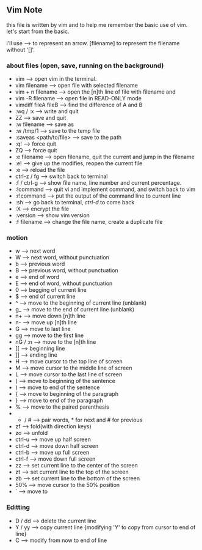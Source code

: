 ## Vim Note
this file is written by vim and to help me remember the basic use of vim.
let's start from the basic.

i'll use --> to represent an arrow.
[filename] to represent the filename without '[]'.
### about files (open, save, running on the background)
- vim --> open vim in the terminal.
- vim filename --> open file with selected filename
- vim + n filename --> open the [n]th line of file with filename and
- vim -R filename --> open file in READ-ONLY mode
- vimdiff fileA fileB --> find the difference of A and B
- :wq / :x --> write and quit
- ZZ --> save and quit
- :w filename --> save as
- :w /tmp/1 --> save to the temp file
- :saveas <path/to/file> --> save to the path
- :q! --> force quit
- ZQ --> force quit
- :e filename --> open filename, quit the current and jump in the filename
- :e! --> give up the modifies, reopen the current file
- :e --> reload the file
- ctrl-z / fg --> switch back to terminal
- :f / ctrl-g --> show file name, line number and current percentage.
- :!command --> quit vi and implement command, and switch back to vim
- :r!command --> put the output of the command line to current line
- :sh --> go back to terminal, *ctrl-d* to come back
- :X --> encrypt the file
- :version --> show vim version
- :f filename --> change the file name, create a duplicate file

### motion
- w --> next word
- W --> next word, without punctuation
- b --> previous word
- B --> previous word, without punctuation
- e --> end of word
- E --> end of word, without punctuation
- 0 --> begging of current line
- $ --> end of current line
- ^ --> move to the beginning of current line (unblank)
- g_ --> move to the end of current line (unblank)
- n+ --> move down [n]th line
- n- --> move up [n]th line
- G --> move to last line
- gg --> move to the first line
- nG / :n --> move to the [n]th line
- [[ --> beginning line
- ]] --> ending line
- H --> move cursor to the top line of screen
- M --> move cursor to the middle line of screen
- L --> move cursor to the last line of screen
- ( --> move to beginning of the sentence
- ) --> move to end of the sentence
- { --> move to beginning of the paragraph
- } --> move to end of the paragraph
- % --> move to the paired parenthesis
- * / # --> pair words, * for next and # for previous
- zf --> fold(with direction keys)
- zo --> unfold
- ctrl-u --> move up half screen
- ctrl-d --> move down half screen
- ctrl-b --> move up full screen
- ctrl-f --> move down full screen
- zz --> set current line to the center of the screen
- zt --> set current line to the top of the screen
- zb --> set current line to the bottom of the screen
- 50% --> move cursor to the 50% position
- ` --> move to 

### Editting
- D / dd --> delete the current line
- Y / yy --> copy current line {modifying 'Y' to copy from cursor to end of line}
- C --> modify from now to end of line
